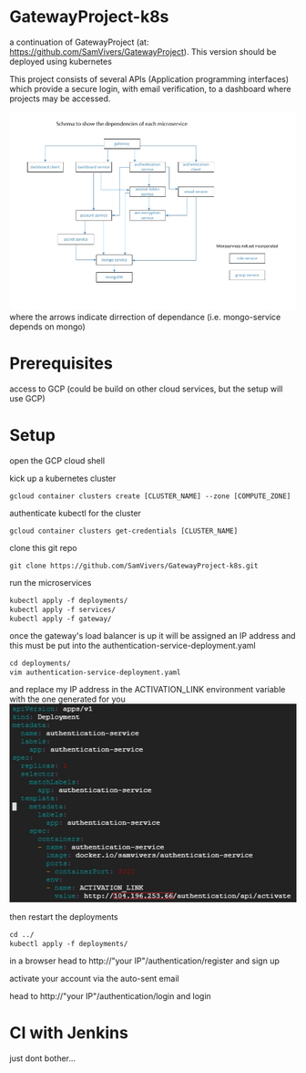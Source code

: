 # GatewayProject-k8s

a continuation of GatewayProject (at: https://github.com/SamVivers/GatewayProject). This version should be deployed using kubernetes

This project consists of several APIs (Application programming interfaces) which provide a secure login, with email verification, to a dashboard where projects may be accessed.

![alt text](https://raw.githubusercontent.com/SamVivers/images/master/MicroservicesSchema.jpg)
where the arrows indicate dirrection of dependance (i.e. mongo-service depends on mongo)

# Prerequisites

access to GCP (could be build on other cloud services, but the setup will use GCP) 

# Setup

open the GCP cloud shell

kick up a kubernetes cluster
``` 
gcloud container clusters create [CLUSTER_NAME] --zone [COMPUTE_ZONE]
```
authenticate kubectl for the cluster
```
gcloud container clusters get-credentials [CLUSTER_NAME]
```
clone this git repo
```
git clone https://github.com/SamVivers/GatewayProject-k8s.git
```
run the microservices
``` 
kubectl apply -f deployments/
kubectl apply -f services/
kubectl apply -f gateway/
```
once the gateway's load balancer is up it will be assigned an IP address and this must be put into the authentication-service-deployment.yaml
``` 
cd deployments/
vim authentication-service-deployment.yaml
```
and replace my IP address in the ACTIVATION_LINK environment variable with the one generated for you
![alt text](https://raw.githubusercontent.com/SamVivers/images/master/authentication-service-deployment.jpg)

then restart the deployments
```
cd ../
kubectl apply -f deployments/
```
in a browser head to http://"your IP"/authentication/register and sign up

activate your account via the auto-sent email

head to http://"your IP"/authentication/login and login

# CI with Jenkins

just dont bother...

